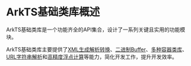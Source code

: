 # ArkTS基础类库概述
<!--Kit: ArkTS-->
<!--Subsystem: commonlibrary-->
<!--Owner: @xliu-huanwei; @shilei123; @huanghello; @yuanyao14; @lzj0614-->
<!--SE: @yuanyao14-->
<!--TSE: @kirl75; @zsw_zhushiwei-->

ArkTS基础类库是一个功能齐全的API集合，设计了一系列关键且实用的功能模块。

ArkTS基础类库主要提供了[XML生成解析转换](xml-overview.md)、[二进制Buffer](buffer.md)、[多种容器类库](container-overview.md)、[URL字符串解析](../reference/apis-arkts/js-apis-url.md)和[高精度浮点计算](../reference/apis-arkts/js-apis-arkts-decimal.md)等能力，简化开发工作，提升开发效率。